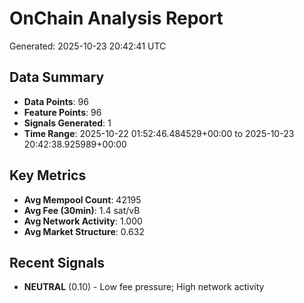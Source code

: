 # OnChain Analysis Report
Generated: 2025-10-23 20:42:41 UTC

## Data Summary
- **Data Points**: 96
- **Feature Points**: 96
- **Signals Generated**: 1
- **Time Range**: 2025-10-22 01:52:46.484529+00:00 to 2025-10-23 20:42:38.925989+00:00

## Key Metrics
- **Avg Mempool Count**: 42195
- **Avg Fee (30min)**: 1.4 sat/vB
- **Avg Network Activity**: 1.000
- **Avg Market Structure**: 0.632

## Recent Signals
- **NEUTRAL** (0.10) - Low fee pressure; High network activity
